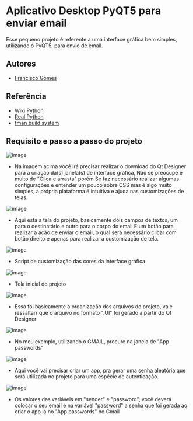 
# Aplicativo Desktop PyQT5 para enviar email

Esse pequeno projeto é referente a uma interface gráfica bem simples, utilizando o PyQT5, para envio de email.



## Autores

- [Francisco Gomes](https://www.linkedin.com/in/fgsj-developer/)


## Referência

 - [Wiki Python](https://wiki.python.org/moin/PyQt#:~:text=PyQt%20is%20one%20of%20the%20most%20popular%20Python,provides%20bindings%20for%20Qt%204%20and%20Qt%205.)
 - [Real Python](https://realpython.com/python-pyqt-gui-calculator/)
 - [fman build system](https://build-system.fman.io/qt-designer-download)

## Requisito e passo a passo do projeto

![image](https://github.com/user-attachments/assets/4770a5be-aa38-4e07-8dc3-d0aab1518559)
- Na imagem acima você irá precisar realizar o download do Qt Designer para a criação da(s) janela(s) de interface gráfica, Não se preocupe é muito de "Clica e arrasta" porém 
Se faz necessário realizar algumas configurações e entender um pouco sobre CSS mas é algo muito simples, a própria plataforma é intuitiva e ajuda nas customizações de telas.

![image](https://github.com/user-attachments/assets/e62c8c91-63e2-438a-83a2-22ec3029b9a2)
- Aqui está a tela do projeto, basicamente dois campos de textos, um para o destinatário e outro para o corpo do email
E um botão para realizar a ação de enviar o email, o qual será necessário clicar com botão direito e apenas para realizar a customização de tela.

![image](https://github.com/user-attachments/assets/a717c200-ac75-4a44-ac22-aa2d5f041881)
- Script de customização das cores da interface gráfica 

![image](https://github.com/user-attachments/assets/93668125-c31a-4912-b9fb-a5e6980ccfd3)
- Tela inicial do projeto

![image](https://github.com/user-attachments/assets/f959d267-4a02-4b5e-896c-250c99d1f332)
- Essa foi basicamente a organização dos arquivos do projeto, vale ressaltarr que o arquivo no formato ".UI" foi gerado a partir do Qt Designer

![image](https://github.com/user-attachments/assets/0ce5d2fc-2f6e-4c1f-9339-176000c6de4f)
- No meu exemplo, utilizando o GMAIL, procure na janela de "App passwords" 

![image](https://github.com/user-attachments/assets/421fad42-5ddb-43e4-98ca-c1c5425e6df5)
- Aqui você vai precisar criar um app, pra gerar uma senha aleatória que será utilizada no projeto para uma espécie de autenticação.

![image](https://github.com/user-attachments/assets/fc2a32e8-6867-476c-a46d-b17d89d7560c)
- Os valores das variáveis em "sender" e "password", você deverá colocar o seu email e na variável "password" a senha que foi gerada ao criar o app lá no "App passwords" no Gmail
